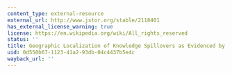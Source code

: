 ```yaml
---
content_type: external-resource
external_url: http://www.jstor.org/stable/2118401
has_external_license_warning: true
license: https://en.wikipedia.org/wiki/All_rights_reserved
status: ''
title: Geographic Localization of Knowledge Spillovers as Evidenced by Patent Citations
uid: 0d550b67-1123-41a2-93db-04c4437b5e4c
wayback_url: ''
---
```

